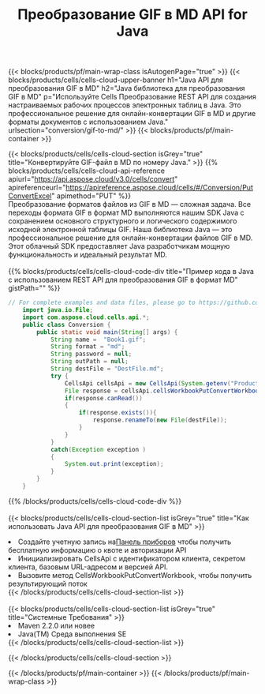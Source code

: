 ﻿---
title:  Преобразование GIF в MD API for Java
description:  Облачные API и SDK для Microsoft Excel и OpenOffice Calc. Преобразование электронной таблицы в файл другого формата.
url: /ru/java/conversion/gif-to-md/
---
{{< blocks/products/pf/main-wrap-class isAutogenPage="true" >}}
{{< blocks/products/cells/cells-cloud-upper-banner h1="Java API для преобразования GIF в MD" h2="Java библиотека для преобразования GIF в MD" p="Используйте Cells Преобразование REST API для создания настраиваемых рабочих процессов электронных таблиц в Java. Это профессиональное решение для онлайн-конвертации GIF в MD и другие форматы документов с использованием Java." urlsection="conversion/gif-to-md/" >}}
{{< blocks/products/pf/main-container >}}

{{< blocks/products/cells/cells-cloud-section isGrey="true" title="Конвертируйте GIF-файл в MD по номеру Java." >}}
{{% blocks/products/cells/cells-cloud-api-reference apiurl="https://api.aspose.cloud/v3.0/cells/convert" apireferenceurl="https://apireference.aspose.cloud/cells/#/Conversion/PutConvertExcel" apimethod="PUT" %}}
<br/>
Преобразование форматов файлов из GIF в MD — сложная задача. Все переходы формата GIF в формат MD выполняются нашим SDK Java с сохранением основного структурного и логического содержимого исходной электронной таблицы GIF. Наша библиотека Java — это профессиональное решение для онлайн-конвертации файлов GIF в MD. Этот облачный SDK предоставляет Java разработчикам мощную функциональность и идеальный результат MD.
<br/>
<br/>
{{% blocks/products/cells/cells-cloud-code-div title="Пример кода в Java с использованием REST API для преобразования GIF в формат MD" gistPath="" %}}
 
```java
// For complete examples and data files, please go to https://github.com/aspose-cells-cloud/aspose-cells-cloud-java/
    import java.io.File;
    import com.aspose.cloud.cells.api.*;
    public class Conversion {
        public static void main(String[] args) {
            String name =  "Book1.gif";
            String format = "md";
            String password = null;
            String outPath = null;
            String destFile = "DestFile.md";
            try {
                CellsApi cellsApi = new CellsApi(System.getenv("ProductClientId"), System.getenv("ProductClientSecret"));
                File response = cellsApi.cellsWorkbookPutConvertWorkbook(new File(name), format, password, outPath, null,null);            
                if(response.canRead())
                {
                    if(response.exists()){
                        response.renameTo(new File(destFile));
                    }                
                }
            }
            catch(Exception exception )
            {
                System.out.print(exception);
            }
        }
    }
```
 
{{% /blocks/products/cells/cells-cloud-code-div %}}
<br/>
<br/>
{{< blocks/products/cells/cells-cloud-section-list isGrey="true" title="Как использовать Java API для преобразования GIF в MD" >}}
<li> Создайте учетную запись на<a href="https://dashboard.aspose.cloud/">Панель приборов</a> чтобы получить бесплатную информацию о квоте и авторизации API</li>
<li>Инициализировать CellsApi с идентификатором клиента, секретом клиента, базовым URL-адресом и версией API.</li>
<li>Вызовите метод CellsWorkbookPutConvertWorkbook, чтобы получить результирующий поток</li>
{{< /blocks/products/cells/cells-cloud-section-list >}}
<br/>
<br/>
{{< blocks/products/cells/cells-cloud-section-list isGrey="true" title="Системные Требования" >}}
<li>Maven 2.2.0 или новее</li>
<li>Java(TM) Среда выполнения SE</li>
{{< /blocks/products/cells/cells-cloud-section-list >}}

{{< /blocks/products/cells/cells-cloud-section >}}

{{< /blocks/products/pf/main-container >}}
{{< /blocks/products/pf/main-wrap-class >}}
